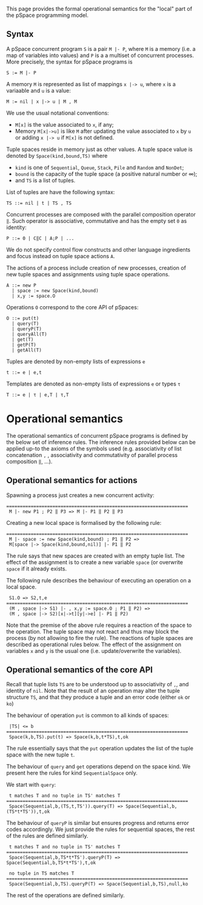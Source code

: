 This page provides the formal operational semantics for the "local" part of the pSpace programming model.

## Syntax

A pSpace concurrent program `S` is a pair `M |- P`, where `M` is a memory (i.e. a map of variables into values) and `P` is a a multiset of concurrent processes. More precisely, the syntax for pSpace programs is 

```
S := M |- P
```

A memory `M` is represented as list of mappings `x |-> u`, where `x` is a variaable and `u` is a value:

```
M := nil | x |-> u | M , M
```

We use the usual notational conventions:
* `M[x]` is the value associated to `x`, if any;
* Memory `M[x|->u]` is like `M` after updating the value associated to `x` by `u` or adding `x |-> u` if `M[x]` is not defined.

Tuple spaces reside in memory just as other values. A tuple space value is denoted by `Space(kind,bound,TS)` where
* `kind`  is one of `Sequential`, `Queue`, `Stack`, `Pile` and `Random` and `NonDet`;
* `bound` is the capacity of the tuple space (a positive natural number or ∞); 
* and `TS` is a list of tuples.

List of tuples are have the following syntax:

```
TS ::= nil | t | TS , TS 
```

Concurrent processes are composed with the parallel composition operator `‖`. Such operator is associative, commutative and has the empty set `0` as identity:  

```
P ::= 0 | C‖C | A;P | ...
```
We do not specify control flow constructs and other language ingredients and focus instead on tuple space actions `A`. 

The actions of a process include creation of new processes, creation of new tuple spaces and assignments using tuple space operations.

```
A ::= new P
  | space := new Space(kind,bound)
  | x,y := space.O
```

Operations `O` correspond to the core API of pSpaces:

```
O ::= put(t) 
  | query(T) 
  | queryP(T)
  | queryAll(T)
  | get(T)
  | getP(T)
  | getAll(T)
```

Tuples are denoted by non-empty lists of expressions `e`

```
t ::= e | e,t 
```

Templates are denoted as non-empty lists of expressions `e` or types `τ`

```
T ::= e | τ | e,T | τ,T
```

# Operational semantics

The operational semantics of concurrent pSpace programs is defined by the below set of inference rules. The inference rules provided below can be applied up-to the axioms of the symbols used (e.g. associativity of list concatenation `,` , associativity and commutativity of parallel process composition `‖`, ...). 

## Operational semantics for actions

Spawning a process just creates a new concurrent activity:

```
===================================================================
 M |- new P1 ; P2 ‖ P3 => M |- P1 ‖ P2 ‖ P3
```

Creating a new local space is formalised by the following rule:

```
===================================================================
 M |- space := new Space(kind,bound) ; P1 ‖ P2 =>
 M[space |-> Space(kind,bound,nil)] |- P1 ‖ P2 
```

The rule says that new spaces are created with an empty tuple list. The effect of the assignment is to create a new variable `space` (or overwrite `space` if it already exists.

The following rule describes the behaviour of executing an operation on a local space.

```
 S1.O => S2,t,e
===================================================================
 (M , space |-> S1) |- , x,y := space.O ; P1 ‖ P2) =>
 (M , space |-> S2)[x|->t][y|->e] |- P1 ‖ P2)
```

Note that the premise of the above rule requires a reaction of the space to the operation. The tuple space may not react and thus may block the process (by not allowing to fire the rule). The reactions of tuple spaces are described as operational rules below. The effect of the assignment on variables `x` and `y` is the usual one (i.e. update/overwrite the variables).


## Operational semantics of the core API

Recall that tuple lists `TS` are to be understood up to associativity of `,`, and identity of `nil`. Note that the result of an operation may alter the tuple structure `TS`, and that they produce a tuple and an error code (either `ok` or `ko`)

The behaviour of operation `put` is common to all kinds of spaces:

```
 |TS| <= b
===================================================================
 Space(k,b,TS).put(t) => Space(k,b,t*TS),t,ok
``` 

The rule essentially says that the `put` operation updates the list of the tuple space with the new tuple `t`.

The behaviour of `query` and `get` operations depend on the space kind. We present here the rules for kind `SequentialSpace` only.

We start with `query`:
 
```
 t matches T and no tuple in TS' matches T
===================================================================
 Space(Sequential,b,(TS,t,TS')).query(T) => Space(Sequential,b,(TS*t*TS')),t,ok
 ```

The behaviour of `queryP` is similar but ensures progress and returns error codes accordingly. We just provide the rules for sequential spaces, the rest of the rules are defined similarly.

```
 t matches T and no tuple in TS' matches T
===================================================================
 Space(Sequential,b,TS*t*TS').queryP(T) => Space(Sequential,b,TS*t*TS'),t,ok
	
 no tuple in TS matches T
===================================================================
 Space(Sequential,b,TS).queryP(T) => Space(Sequential,b,TS),null,ko
```

The rest of the operations are defined similarly.
